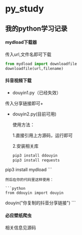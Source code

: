 # py_study

## 我的python学习记录
#### mydload下载器

传入url,文件名即可下载
```python
from mydload import downloadfile
downloadfile(url,filename)
```
#### 抖音视频下载

+ douyin1.py（已经失效）

传入分享链接即可+

+ douyin2.py(目前可用)

    使用方法：

    1.直接引用上方源码，运行即可

    2.安装相关库

    ```python
    pip3 install ddouyin
    pip3 install requests
pip3 install mydload
    ```

    然后在你的代码里这样使用：
    
    ```python
    from ddouyin import douyin
douyin("你复制的抖音分享链接")
    ```
    
    

#### 必应壁纸爬虫

相关信息见源码